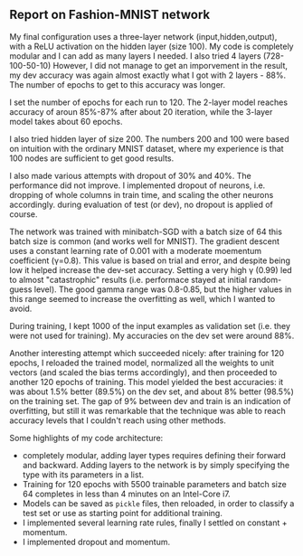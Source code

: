 ## Report on Fashion-MNIST network

My final configuration uses a three-layer network (input,hidden,output), with a ReLU activation on the hidden layer (size 100). My code is completely modular and I can add as many layers I needed.
I also tried 4 layers (728-100-50-10) However, I did not manage to get an imporvement in the result, my dev accuracy was again almost exactly what I got with 2 layers - 88%. The number of epochs to get to this accuracy was longer.

I set the number of epochs for each run to 120. The 2-layer model reaches accuracy of aroun 85%-87% after about 20 iteration, while the 3-layer model takes about 60 epochs.

I also tried hidden layer of size 200. The numbers 200 and 100 were based on intuition with the ordinary MNIST dataset, where my experience is that 100 nodes are sufficient to get good results.

I also made various attempts with dropout of 30% and 40%. The performance did not improve. I implemented dropout of neurons, i.e. dropping of whole columns in train time, and scaling the other neurons accordingly. during evaluation of test (or dev), no dropout is applied of course.

The network was trained with minibatch-SGD with a batch size of 64 this batch size is common (and works well for MNIST). The gradient descent uses a constant learning rate of 0.001 with a moderate moementum coefficient (&gamma;=0.8). This value is based on trial and error, and despite being low it helped increase the dev-set accuracy. Setting a very high &gamma; (0.99) led to almost "catastrophic" results (i.e. performace stayed at initial random-guess level). The good gamma range was 0.8-0.85, but the higher values in this range  seemed to increase the overfitting as well, which I wanted to avoid. 

During training, I kept 1000 of the input examples as validation set (i.e. they were not used for training). My accuracies on the dev set were around 88%.

Another interesting attempt which succeeded nicely: after training for 120 epochs, I reloaded the trained model, normalized all the weights to unit vectors (and scaled the bias terms accordingly), and then proceeded to another 120 epochs of training. This model yielded the best accuracies: it was about 1.5% better (89.5%) on the dev set, and about 8% better (98.5%) on the training set. The gap of 9% between dev and train is an indication of overfitting, but still it was remarkable that the technique was able to reach accuracy levels that I couldn't reach using other methods.

Some highlights of my code architecture:
* completely modular, adding layer types requires defining their forward and backward. Adding layers to the network is by simply specifying the type with its parameters in a list.
* Training for 120 epochs with 5500 trainable parameters and batch size 64 completes in less than 4 minutes on an Intel-Core i7.
* Models can be saved as `pickle` files, then reloaded, in order to classify a test set or use as starting point for additional training.
* I implemented several learning rate rules, finally I settled on constant + momentum.
* I implemented dropout and momentum.



